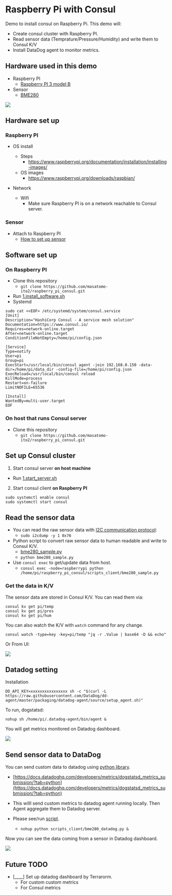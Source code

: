 # Raspberry Pi with Consul

Demo to install consul on Raspberry Pi. This demo will:
- Create consul cluster with Raspberry PI.
- Read sensor data (Temprature/Pressure/Humidity) and write them to Consul K/V
- Install DataDog agent to monitor metrics.

## Hardware used in this demo

- Raspberry PI
  - [Raspberry PI 3 model B](https://www.raspberrypi.org/products/raspberry-pi-3-model-b/)
- Sensor
  - [BME280](https://www.bosch-sensortec.com/products/environmental-sensors/humidity-sensors-bme280/)

![](img/DSC_0097.JPG)

## Hardware set up

### Raspberry PI
  - OS install
    - Steps
        - https://www.raspberrypi.org/documentation/installation/installing-images/
    - OS images
        - https://www.raspberrypi.org/downloads/raspbian/

  - Network
    - Wifi
      - Make sure Raspberry PI is on a network reachable to Consul server.

### Sensor
  - Attach to Raspberry PI
      - [How to set up sensor](https://www.deviceplus.com/how-tos/raspberrypi-guide/reading-temperature-humidity-and-pressure-with-ae-bme280-and-raspberry-pi/)

## Software set up
### On Raspberry PI
  - Clone this repository
    - `git clone https://github.com/masatomo-ito2/raspberry_pi_consul.git`
  - Run [1.install_software.sh](./scripts_client/1.install_software.sh)
  - Systemd
```shell
sudo cat <<EOF> /etc/systemd/system/consul.service
[Unit]
Description="HashiCorp Consul - A service mesh solution"
Documentation=https://www.consul.io/
Requires=network-online.target
After=network-online.target
ConditionFileNotEmpty=/home/pi/config.json

[Service]
Type=notify
User=pi
Group=pi
ExecStart=/usr/local/bin/consul agent -join 192.168.0.150 -data-dir=/home/pi/data_dir -config-file=/home/pi/config.json
ExecReload=/usr/local/bin/consul reload
KillMode=process
Restart=on-failure
LimitNOFILE=65536

[Install]
WantedBy=multi-user.target
EOF
```



### On host that runs Consul server
  - Clone this repository
    - `git clone https://github.com/masatomo-ito2/raspberry_pi_consul.git`


## Set up Consul cluster
1. Start consul server **on host machine**
  - Run [1.start_server.sh](./scripts_server/1.start_server.sh)
2. Start consul client **on Raspberry PI**
```shell
sudo systemctl enable consul
sudo systemctl start consul
```


## Read the sensor data

- You can read the raw sensor data with [I2C communication protocol](https://en.wikipedia.org/wiki/I%C2%B2C):
  - `sudo i2cdump -y 1 0x76`
- Python script to convert raw sensor data to human readable and write to Consul K/V.
  - [bme280_sample.py](./scripts_client/bme280_sample.py)
  - `python bme280_sample.py`
- Use `consul exec` to get/update data from host.
  - ```consul exec -node=raspberrypi python /home/pi/raspberry_pi_consul/scripts_client/bme280_sample.py```


### Get the data in K/V

The sensor data are stored in Consul K/V. You can read them via:
```shell
consul kv get pi/temp
consul kv get pi/pres
consul kv get pi/hum
```

You can also watch the K/V with `watch` command for any change.
```shell
consul watch -type=key -key=pi/temp "jq -r .Value | base64 -D && echo"
```

Or From UI:

![](img/consul_ui.png)


## Datadog setting

Installation
```console
DD_API_KEY=xxxxxxxxxxxxxxxx sh -c "$(curl -L https://raw.githubusercontent.com/DataDog/dd-agent/master/packaging/datadog-agent/source/setup_agent.sh)"
```

To run, dogstatsd:
```shell
nohup sh /home/pi/.datadog-agent/bin/agent &
```

You will get metrics monitored on Datadog dashboard.

![](img/datadog_dashboard.png)


## Send sensor data to DataDog

You can send custom data to datadog using [python library](https://github.com/DataDog/datadogpy).
- [https://docs.datadoghq.com/developers/metrics/dogstatsd_metrics_submission/?tab=python](https://docs.datadoghq.com/developers/metrics/dogstatsd_metrics_submission/?tab=python)

- This willl send custom metrics to datadog agent running locally. Then Agent aggregate them to Datadog server.

- Please see/run [script](scripts_client/bme280_datadog.py).
  - ```nohup python scripts_client/bme280_datadog.py &```

Now you can see the data coming from a sensor in Datadog dashboard.

![](img/custom_metrics.png)

## Future TODO  
- [____] Set up datadog dashboard by Terrarorm.
  - For custom custom metrics
  - For Consul metrics
